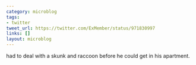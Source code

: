 ```yaml
---
category: microblog
tags:
- twitter
tweet_url: https://twitter.com/ExMember/status/971830997
links: []
layout: microblog
---
```

had to deal with a skunk and raccoon before he could get in his apartment.

